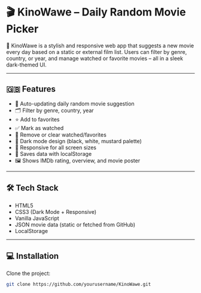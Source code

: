 # 🎬 KinoWawe – Daily Random Movie Picker

🎥 KinoWawe is a stylish and responsive web app that suggests a new movie every day based on a static or external film list. Users can filter by genre, country, or year, and manage watched or favorite movies – all in a sleek dark-themed UI.

---

## 🇬🇧 Features

- 📅 Auto-updating daily random movie suggestion  
- 🗂 Filter by genre, country, year  
- ⭐ Add to favorites  
- ✅ Mark as watched  
- 🧹 Remove or clear watched/favorites  
- 🌙 Dark mode design (black, white, mustard palette)  
- 📱 Responsive for all screen sizes  
- 💾 Saves data with localStorage  
- 🖼 Shows IMDb rating, overview, and movie poster  

---

## 🛠️ Tech Stack

- HTML5  
- CSS3 (Dark Mode + Responsive)  
- Vanilla JavaScript  
- JSON movie data (static or fetched from GitHub)  
- LocalStorage

---

## 💻 Installation

Clone the project:
```bash
git clone https://github.com/yourusername/KinoWawe.git
